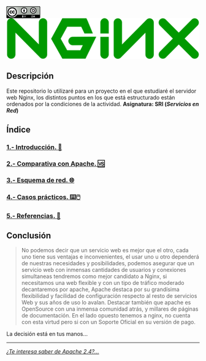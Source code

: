 <img src="./imagenes/MI-LICENCIA88x31.png" style="float: left; margin-right: 10px;" />

![logo nginx](./imagenes/NginxLogo.png)
## Descripción
Este repositorio lo utilizaré para un proyecto en el que estudiaré el servidor web Nginx, los distintos puntos en los que está estructurado están ordenados por la condiciones de la actividad. **Asignatura: SRI (*Servicios en Red*)**

## Índice
### [1.- Introducción. 🔎](documentacion/introduccion.md)
### [2.- Comparativa con Apache. 🆚](documentacion/ComparativaConApache.md)
### [3.- Esquema de red. 🌐](documentacion/EsquemaDeRed.md)
### [4.- Casos prácticos. ⌨️🖱️](documentacion/CasosPracticos.md)
### [5.- Referencias. 👀](documentacion/referencias.md)

## Conclusión
> No podemos decir que un servicio web es mejor que el otro, cada uno tiene sus ventajas e inconvenientes, el usar uno u otro dependerá de nuestras necesidades y posibilidades, podemos asegurar que un servicio web con inmensas cantidades de usuarios y conexiones simultaneas tendremos como mejor candidato a Nginx, si necesitamos una web flexible y con un tipo de tráfico moderado decantaremos por apache, Apache destaca por su grandísima flexibilidad y facilidad de configuración respecto al resto de servicios Web y sus años de uso lo avalan. 
Destacar también que apache es OpenSource con una inmensa comunidad atrás, y millares de páginas de documentación. En el lado opuesto tenemos a nginx, no cuenta con esta virtud pero si con un Soporte Oficial en su versión de pago.

La decisión está en tus manos...


________________________________________
*[¿Te interesa saber de Apache 2.4?...](https://github.com/FJmonge00/HerramientasHTTP_SRI)*